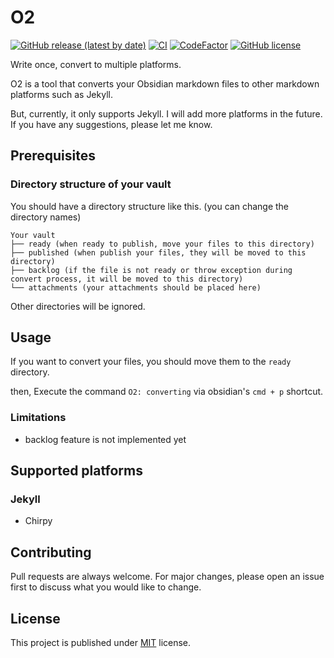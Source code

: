 # O2

[![GitHub release (latest by date)](https://img.shields.io/github/v/release/songkg7/O2)]()
[![CI](https://github.com/songkg7/o2/actions/workflows/ci.yml/badge.svg)](https://github.com/songkg7/o2/actions/workflows/node.js.yml)
[![CodeFactor](https://www.codefactor.io/repository/github/songkg7/o2/badge)](https://www.codefactor.io/repository/github/songkg7/o2)
[![GitHub license](https://img.shields.io/github/license/songkg7/O2)](https://github.com/songkg7/o2/blob/main/LICENSE)

Write once, convert to multiple platforms.

O2 is a tool that converts your Obsidian markdown files to other markdown platforms such as Jekyll. 

But, currently, it only supports Jekyll. I will add more platforms in the future.
If you have any suggestions, please let me know.

## Prerequisites

### Directory structure of your vault

You should have a directory structure like this. (you can change the directory names)

```
Your vault
├── ready (when ready to publish, move your files to this directory)
├── published (when publish your files, they will be moved to this directory)
├── backlog (if the file is not ready or throw exception during convert process, it will be moved to this directory)
└── attachments (your attachments should be placed here)
```

Other directories will be ignored.

## Usage

If you want to convert your files, you should move them to the `ready` directory.

then, Execute the command `O2: converting` via obsidian's `cmd + p` shortcut.

### Limitations

- backlog feature is not implemented yet

## Supported platforms

### Jekyll

- Chirpy

## Contributing

Pull requests are always welcome. For major changes, please open an issue first to discuss what you would like to change.

## License

This project is published under [MIT](https://choosealicense.com/licenses/mit/) license.
